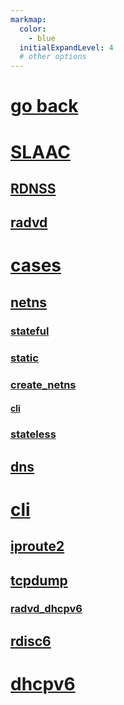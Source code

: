 ```yaml
---
markmap:
  color:
    - blue
  initialExpandLevel: 4
  # other options
---
```


# [go back](../index.html)
# [SLAAC](SLAAC/index.html)
## [RDNSS](SLAAC/RDNSS/index.html)
## [radvd](SLAAC/radvd/index.html)
# [cases](cases/index.html)
## [netns](cases/netns/index.html)
### [stateful](cases/netns/stateful/index.html)
### [static](cases/netns/static/index.html)
### [create_netns](cases/netns/create_netns/index.html)
#### [cli](cases/netns/create_netns/cli/index.html)
### [stateless](cases/netns/stateless/index.html)
## [dns](cases/dns/index.html)
# [cli](cli/index.html)
## [iproute2](cli/iproute2/index.html)
## [tcpdump](cli/tcpdump/index.html)
### [radvd_dhcpv6](cli/tcpdump/radvd_dhcpv6/index.html)
## [rdisc6](cli/rdisc6/index.html)
# [dhcpv6](dhcpv6/index.html)

